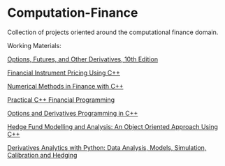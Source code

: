 # Computation-Finance
Collection of projects oriented around the computational finance domain.

Working Materials:

<a href="https://www.pearson.com/us/higher-education/program/Hull-Options-Futures-and-Other-Derivatives-10th-Edition/PGM333301.html">Options, Futures, and Other Derivatives, 10th Edition</a>

<a href="https://www.wiley.com/en-us/Financial+Instrument+Pricing+Using+C%2B%2B-p-9780470855096">Financial Instrument Pricing Using C++</a>

<a href="http://www.cambridge.org/us/academic/subjects/statistics-probability/statistics-econometrics-finance-and-insurance/numerical-methods-finance-c?format=HB&isbn=9781107003712#UHcyUcdxcgGeUwmy.97">Numerical Methods in Finance with C++</a>
	
<a href="http://www.apress.com/us/book/9781430267157">Practical C++ Financial Programming<a/>
	
<a href="https://www.apress.com/us/book/9781484218136">Options and Derivatives Programming in C++</a>

<a href="https://www.wiley.com/en-us/Hedge+Fund+Modelling+and+Analysis%3A+An+Object+Oriented+Approach+Using+C%2B%2B+-p-9781118879573">Hedge Fund Modelling and Analysis: An Object Oriented Approach Using C++</a>

<a href="https://www.wiley.com/en-us/Derivatives+Analytics+with+Python%3A+Data+Analysis%2C+Models%2C+Simulation%2C+Calibration+and+Hedging-p-9781119037996">Derivatives Analytics with Python: Data Analysis, Models, Simulation, Calibration and Hedging</a>
